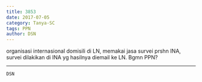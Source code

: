 ```yaml
---
title: 3853
date: 2017-07-05
category: Tanya-SC
tags: PPN
author: DSN
---
```


organisasi internasional domisili di LN, memakai jasa survei prshn INA, survei dilakikan di INA yg hasilnya diemail ke LN. Bgmn PPN?

---



`DSN`
